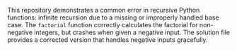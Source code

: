 This repository demonstrates a common error in recursive Python functions:  infinite recursion due to a missing or improperly handled base case. The `factorial` function correctly calculates the factorial for non-negative integers, but crashes when given a negative input.  The solution file provides a corrected version that handles negative inputs gracefully.
